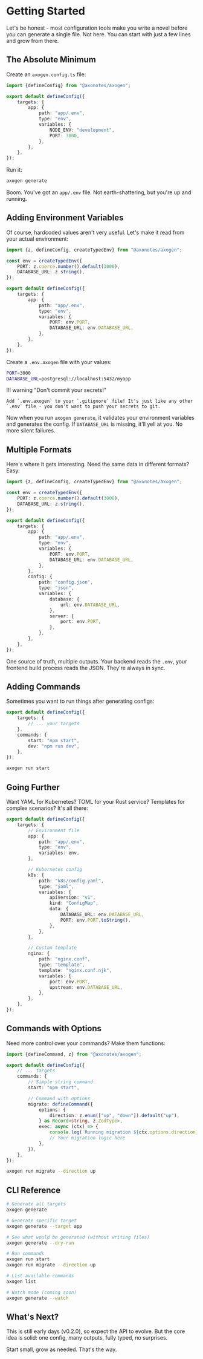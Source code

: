 # Getting Started

Let's be honest - most configuration tools make you write a novel before you can
generate a single file. Not here. You can start with just a few lines and grow
from there.

## The Absolute Minimum

Create an `axogen.config.ts` file:

```typescript
import {defineConfig} from "@axonotes/axogen";

export default defineConfig({
    targets: {
        app: {
            path: "app/.env",
            type: "env",
            variables: {
                NODE_ENV: "development",
                PORT: 3000,
            },
        },
    },
});
```

Run it:

```bash
axogen generate
```

Boom. You've got an `app/.env` file. Not earth-shattering, but you're up and
running.

## Adding Environment Variables

Of course, hardcoded values aren't very useful. Let's make it read from your
actual environment:

```typescript
import {z, defineConfig, createTypedEnv} from "@axonotes/axogen";

const env = createTypedEnv({
    PORT: z.coerce.number().default(3000),
    DATABASE_URL: z.string(),
});

export default defineConfig({
    targets: {
        app: {
            path: "app/.env",
            type: "env",
            variables: {
                PORT: env.PORT,
                DATABASE_URL: env.DATABASE_URL,
            },
        },
    },
});
```

Create a `.env.axogen` file with your values:

```bash
PORT=3000
DATABASE_URL=postgresql://localhost:5432/myapp
```

!!! warning "Don't commit your secrets!"

    Add `.env.axogen` to your `.gitignore` file! It's just like any other `.env` file - you don't want to push your secrets to git.

Now when you run `axogen generate`, it validates your environment variables and
generates the config. If `DATABASE_URL` is missing, it'll yell at you. No more
silent failures.

## Multiple Formats

Here's where it gets interesting. Need the same data in different formats? Easy:

```typescript
import {z, defineConfig, createTypedEnv} from "@axonotes/axogen";

const env = createTypedEnv({
    PORT: z.coerce.number().default(3000),
    DATABASE_URL: z.string(),
});

export default defineConfig({
    targets: {
        app: {
            path: "app/.env",
            type: "env",
            variables: {
                PORT: env.PORT,
                DATABASE_URL: env.DATABASE_URL,
            },
        },
        config: {
            path: "config.json",
            type: "json",
            variables: {
                database: {
                    url: env.DATABASE_URL,
                },
                server: {
                    port: env.PORT,
                },
            },
        },
    },
});
```

One source of truth, multiple outputs. Your backend reads the `.env`, your
frontend build process reads the JSON. They're always in sync.

## Adding Commands

Sometimes you want to run things after generating configs:

```typescript
export default defineConfig({
    targets: {
        // ... your targets
    },
    commands: {
        start: "npm start",
        dev: "npm run dev",
    },
});
```

```bash
axogen run start
```

## Going Further

Want YAML for Kubernetes? TOML for your Rust service? Templates for complex
scenarios? It's all there:

```typescript
export default defineConfig({
    targets: {
        // Environment file
        app: {
            path: "app/.env",
            type: "env",
            variables: env,
        },

        // Kubernetes config
        k8s: {
            path: "k8s/config.yaml",
            type: "yaml",
            variables: {
                apiVersion: "v1",
                kind: "ConfigMap",
                data: {
                    DATABASE_URL: env.DATABASE_URL,
                    PORT: env.PORT.toString(),
                },
            },
        },

        // Custom template
        nginx: {
            path: "nginx.conf",
            type: "template",
            template: "nginx.conf.njk",
            variables: {
                port: env.PORT,
                upstream: env.DATABASE_URL,
            },
        },
    },
});
```

## Commands with Options

Need more control over your commands? Make them functions:

```typescript
import {defineCommand, z} from "@axonotes/axogen";

export default defineConfig({
    // ... targets
    commands: {
        // Simple string command
        start: "npm start",

        // Command with options
        migrate: defineCommand({
            options: {
                direction: z.enum(["up", "down"]).default("up"),
            } as Record<string, z.ZodType>,
            exec: async (ctx) => {
                console.log(`Running migration ${ctx.options.direction}`);
                // Your migration logic here
            },
        }),
    },
});
```

```bash
axogen run migrate --direction up
```

## CLI Reference

```bash
# Generate all targets
axogen generate

# Generate specific target
axogen generate --target app

# See what would be generated (without writing files)
axogen generate --dry-run

# Run commands
axogen run start
axogen run migrate --direction up

# List available commands
axogen list

# Watch mode (coming soon)
axogen generate --watch
```

## What's Next?

This is still early days (v0.2.0), so expect the API to evolve. But the core
idea is solid: one config, many outputs, fully typed, no surprises.

Start small, grow as needed. That's the way.
